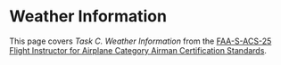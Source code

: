# Weather Information

This page covers *Task C. Weather Information* from the [FAA-S-ACS-25 Flight Instructor for Airplane Category Airman Certification Standards](https://www.faa.gov/training_testing/testing/acs/cfi_airplane_acs_25.pdf).

<!--@include: ./docs/includes/weather/weather-intro.md-->
<!--@include: ./docs/includes/weather/weather-sources.md | shift:1-->
<!--@include: ./docs/includes/weather/weather-products.md | shift:1-->
<!--@include: ./docs/includes/weather/meteorology.md | shift:1-->
<!--@include: ./docs/includes/weather/weather-onboard.md | shift:1-->
<!--@include: ./docs/includes/weather/weather-references.md | shift:1-->
